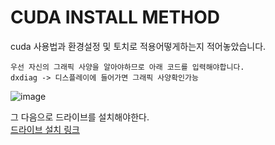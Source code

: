 # CUDA INSTALL METHOD
cuda 사용법과 환경설정 및 토치로 적용어떻게하는지 적어놓았습니다.
```
우선 자신의 그래픽 사양을 알아야하므로 아래 코드를 입력해야합니다.
dxdiag -> 디스플레이에 들어가면 그래픽 사양확인가능
```
![image](https://user-images.githubusercontent.com/97833069/230761945-fb4f4d1b-89be-4eda-b834-9c2898cc05e6.png)</br>

그 다음으로 드라이브를 설치해야한다.</br>
[드라이브 설치 링크](https://www.nvidia.co.kr/Download/index.aspx?lang=kr)
